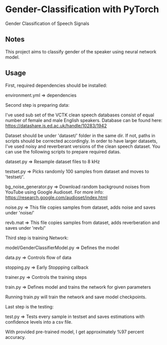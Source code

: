# Gender-Classification with PyTorch
Gender Classification of Speech Signals

Notes
--------
This project aims to classify gender of the speaker using neural network model. 

Usage
--------

  First, required dependencies should be installed:

environment.yml => dependencies

  Second step is preparing data:  

I've used sub set of the VCTK clean speech databases consist of equal number of female and male English speakers. Database can be found here:  https://datashare.is.ed.ac.uk/handle/10283/1942

Dataset should be under 'dataset/' folder in the same dir. If not, paths in scripts should be corrected accordingly. In order to have larger datasets, I've used noisy and reverberant versions of the clean speech dataset. You can use the following scripts to prepare required datas.

dataset.py => Resample dataset files to 8 kHz

testset.py => Picks randomly 100 samples from dataset and moves to 'testset/'. 

bg_noise_generator.py => Download random background noises from YouTube using Google Audioset. For more info: https://research.google.com/audioset/index.html

noise.py => This file copies samples from dataset, adds noise and saves under 'noise/'

revb.mat => This file copies samples from dataset, adds reverberation and saves under 'revb/'

  Third step is training Network:

model/GenderClassifierModel.py => Defines the model

data.py => Controls flow of data 

stopping.py => Early Stoppping callback 

trainer.py => Controls the training steps

train.py => Defines model and trains the network for given parameters

Running train.py will train the network and save model checkpoints. 

  Last step is the testing:
 
test.py => Tests every sample in testset and saves estimations with confidence levels into a csv file.

With provided pre-trained model, I get approximately %97 percent accuracy.  
